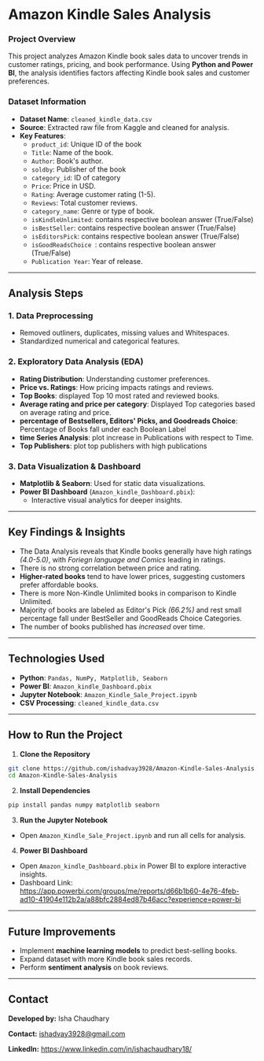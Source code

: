 # Amazon Kindle Sales Analysis  

### **Project Overview**  
This project analyzes Amazon Kindle book sales data to uncover trends in customer ratings, pricing, and book performance. Using **Python and Power BI**, the analysis identifies factors affecting Kindle book sales and customer preferences.  

### Dataset Information  
- **Dataset Name**: `cleaned_kindle_data.csv`  
- **Source**: Extracted raw file from Kaggle and cleaned for analysis.  
- **Key Features**:
  - `product_id`: Unique ID of the book
  - `Title`: Name of the book.
  - `Author`: Book's author.
  - `soldby`: Publisher of the book
  - `category_id`: ID of category 
  - `Price`: Price in USD.  
  - `Rating`: Average customer rating (1-5).  
  - `Reviews`: Total customer reviews.  
  - `category_name`: Genre or type of book.
  - `isKindleUnlimited`: contains respective boolean answer (True/False)   
  - `isBestSeller`: contains respective boolean answer (True/False)   
  - `isEditorsPick`:  contains respective boolean answer (True/False)  
  - `isGoodReadsChoice `: contains respective boolean answer (True/False)  
  - `Publication Year`: Year of release.  

---

##  Analysis Steps  

### **1. Data Preprocessing**  
- Removed outliners, duplicates, missing values and Whitespaces.  
- Standardized numerical and categorical features.  

### **2. Exploratory Data Analysis (EDA)**  
- **Rating Distribution**: Understanding customer preferences.  
- **Price vs. Ratings**: How pricing impacts ratings and reviews.
- **Top Books**: displayed Top 10 most rated and reviewed books.
- **Average rating and price per category**: Displayed Top categories based on average rating and price.
- **percentage of Bestsellers, Editors' Picks, and Goodreads Choice**: Percentage of Books fall under each Boolean Label 
- **time Series Analysis**: plot increase in Publications with respect to Time.
- **Top Publishers**:  plot top publishers with high publications

### **3. Data Visualization & Dashboard**  
- **Matplotlib & Seaborn**: Used for static data visualizations.  
- **Power BI Dashboard** (`Amazon_kindle_Dashboard.pbix`):  
  - Interactive visual analytics for deeper insights.  

---

## Key Findings & Insights  
   - The Data Analysis reveals that Kindle books generally have high ratings *(4.0-5.0)*, with *Foriegn language and Comics* leading in ratings.
   - There is no strong correlation between price and rating.
   - **Higher-rated books** tend to have lower prices, suggesting customers prefer affordable books.
   - There is more Non-Kindle Unlimited books in comparison to Kindle Unlimited.
   - Majority of books are labeled as Editor's Pick *(66.2%)* and rest small percentage fall under BestSeller and GoodReads Choice Categories.
   - The number of books published has *increased* over time.  

---

## Technologies Used  
- **Python**: `Pandas, NumPy, Matplotlib, Seaborn`  
- **Power BI**: `Amazon_kindle_Dashboard.pbix`  
- **Jupyter Notebook**: `Amazon_Kindle_Sale_Project.ipynb`  
- **CSV Processing**: `cleaned_kindle_data.csv`  

---

## How to Run the Project  

1. **Clone the Repository**  
```bash
git clone https://github.com/ishadvay3928/Amazon-Kindle-Sales-Analysis.git
cd Amazon-Kindle-Sales-Analysis
```

2. **Install Dependencies**  
```bash
pip install pandas numpy matplotlib seaborn
```

3. **Run the Jupyter Notebook**  
- Open `Amazon_Kindle_Sale_Project.ipynb` and run all cells for analysis.  

4. **Power BI Dashboard**  
- Open `Amazon_kindle_Dashboard.pbix` in Power BI to explore interactive insights.
- Dashboard Link: https://app.powerbi.com/groups/me/reports/d66b1b60-4e76-4feb-ad10-41904e112b2a/a88bfc2884ed87b46acc?experience=power-bi

---

## Future Improvements  
   - Implement **machine learning models** to predict best-selling books.
   - Expand dataset with more Kindle book sales records.
   - Perform **sentiment analysis** on book reviews.  

---

## Contact  
**Developed by:** Isha Chaudhary

**Contact:** ishadvay3928@gmail.com

**LinkedIn:** https://www.linkedin.com/in/ishachaudhary18/
